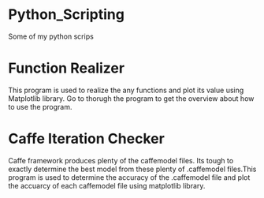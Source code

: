 # Python_Scripting
Some of my python scrips

# Function Realizer

This program is used to realize the any functions and plot its value using Matplotlib library. Go to thorugh the program to get the  overview about how to use the program.

# Caffe Iteration Checker

Caffe framework produces plenty of the caffemodel files. Its tough to exactly determine the best model from these plenty of .caffemodel files.This program is used to determine the accuracy of the .caffemodel file and plot the accuarcy of each caffemodel file using matplotlib library.
